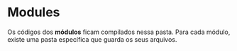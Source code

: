 # Modules
Os códigos dos **módulos** ficam compilados nessa pasta. Para cada módulo, existe uma pasta específica que guarda os seus arquivos.
